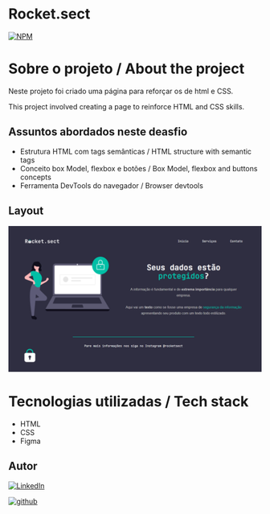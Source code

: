 # Rocket.sect
[![NPM](https://img.shields.io/npm/l/react)](./LICENSE)

# Sobre o projeto / About the project

Neste projeto foi criado uma página para reforçar os de html e CSS.

This project involved creating a page to reinforce HTML and CSS skills.

## Assuntos abordados neste deasfio

- Estrutura HTML com tags semânticas / HTML structure with semantic tags
- Conceito box Model, flexbox e botões / Box Model, flexbox and buttons concepts
- Ferramenta DevTools do navegador / Browser devtools

## Layout
![screen1](./assets/rocket.sect-page.png)

# Tecnologias utilizadas / Tech stack
- HTML
- CSS
- Figma

## Autor

[![LinkedIn](https://img.shields.io/badge/-Rafael%20Nascimento-000099?style=flat&logo=linkedin)](https://www.linkedin.com/in/rafaelvnascimento/)

[![github](https://img.shields.io/badge/-Rafael%20Nascimento-000000?style=flat&logo=github)](https://www.linkedin.com/in/rafaelvnascimento/)
